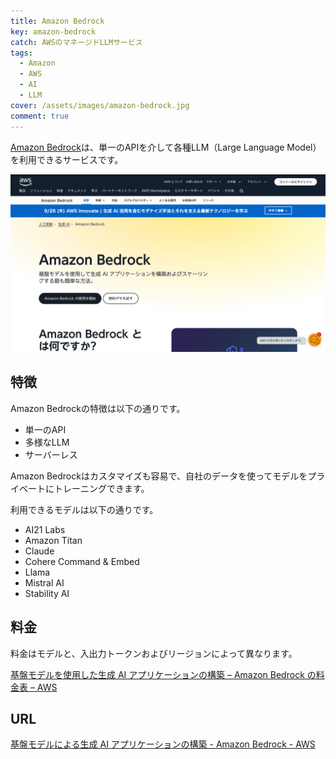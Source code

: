 ```yaml
---
title: Amazon Bedrock
key: amazon-bedrock
catch: AWSのマネージドLLMサービス
tags:
  - Amazon
  - AWS
  - AI
  - LLM
cover: /assets/images/amazon-bedrock.jpg
comment: true
---
```


[Amazon Bedrock](https://aws.amazon.com/jp/bedrock/)は、単一のAPIを介して各種LLM（Large Language Model）を利用できるサービスです。

[![Amazon BedrockのWebサイト](/assets/images/amazon-bedrock.jpg)](https://aws.amazon.com/jp/bedrock/)

<!--more-->

## 特徴

Amazon Bedrockの特徴は以下の通りです。

- 単一のAPI
- 多様なLLM
- サーバーレス

Amazon Bedrockはカスタマイズも容易で、自社のデータを使ってモデルをプライベートにトレーニングできます。

利用できるモデルは以下の通りです。

- AI21 Labs
- Amazon Titan
- Claude
- Cohere Command & Embed
- Llama
- Mistral AI
- Stability AI

## 料金

料金はモデルと、入出力トークンおよびリージョンによって異なります。

[基盤モデルを使用した生成 AI アプリケーションの構築 – Amazon Bedrock の料金表 – AWS](https://aws.amazon.com/jp/bedrock/pricing/)

## URL

[基盤モデルによる生成 AI アプリケーションの構築 - Amazon Bedrock - AWS](https://aws.amazon.com/jp/bedrock/)
